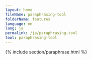 ```yaml
---
layout: home
fileName: paraphrasing-tool
folderName: features
language: en
lang: ja
permalink: /ja/paraphrasing-tool
tool: paraphrasing-tool
---
```

{% include section/paraphrase.html %}
